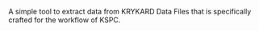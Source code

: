 A simple tool to extract data from KRYKARD Data Files that is specifically crafted for the workflow of KSPC.
